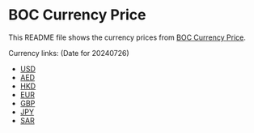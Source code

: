 # BOC Currency Price

This README file shows the currency prices from [BOC Currency Price](https://www.boc.cn/sourcedb/whpj/).

Currency links: (Date for 20240726)

- [USD](https://bocurrencyprice.techina.science/BOC_CURRENCY_PRICE/USD/20240726.json)
- [AED](https://bocurrencyprice.techina.science/BOC_CURRENCY_PRICE/AED/20240726.json)
- [HKD](https://bocurrencyprice.techina.science/BOC_CURRENCY_PRICE/HKD/20240726.json)
- [EUR](https://bocurrencyprice.techina.science/BOC_CURRENCY_PRICE/EUR/20240726.json)
- [GBP](https://bocurrencyprice.techina.science/BOC_CURRENCY_PRICE/GBP/20240726.json)
- [JPY](https://bocurrencyprice.techina.science/BOC_CURRENCY_PRICE/JPY/20240726.json)
- [SAR](https://bocurrencyprice.techina.science/BOC_CURRENCY_PRICE/SAR/20240726.json)
